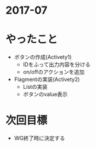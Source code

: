 # 2017-07

# やったこと
- ボタンの作成(Activety1)
  - IDをふって出力内容を分ける
  - on/offのアクションを追加
- Flagmentの実装(Activety2)
  - Listの実装
  - ボタンのvalue表示

# 次回目標
- WG終了時に決定する
